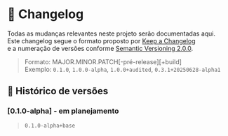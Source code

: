 # 📓 Changelog

Todas as mudanças relevantes neste projeto serão documentadas aqui.  
Este changelog segue o formato proposto por [Keep a Changelog](https://keepachangelog.com/)  
e a numeração de versões conforme [Semantic Versioning 2.0.0](https://semver.org/lang/pt-BR/).

> Formato: MAJOR.MINOR.PATCH[-pré-release][+build]  
> Exemplo: `0.1.0`, `1.0.0-alpha`, `1.0.0+audited`, `0.3.1+20250628-alpha1`

## 🔢 Histórico de versões

### [0.1.0-alpha] - em planejamento  
> `0.1.0-alpha+base`